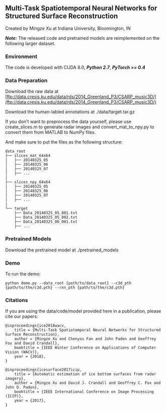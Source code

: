 ## Multi-Task Spatiotemporal Neural Networks for Structured Surface Reconstruction

Created by Mingze Xu at Indiana University, Bloomington, IN

***Note:*** The released code and pretrained models are reimplemented on the following larger dataset.

### Environment

The code is developed with CUDA 8.0, ***Python 2.7***, ***PyTorch >= 0.4***

### Data Preparation

Download the raw data at [ftp://data.cresis.ku.edu/data/rds/2014_Greenland_P3/CSARP_music3D/](ftp://data.cresis.ku.edu/data/rds/2014_Greenland_P3/CSARP_music3D/)

Download the human-labled annotations at ./data/target.tar.gz

If you don't want to preprocess the data yourself, please use create_slices.m to generate radar images and convert_mat_to_npy.py to convert them from MATLAB to NumPy files.

And make sure to put the files as the following structure:
  ```
  data_root
  ├── slices_mat_64x64
  |   ├── 20140325_05
  │   ├── 20140325_06
  |   ├── 20140325_07
  │   ├── ...
  |
  ├── slices_npy_64x64
  |   ├── 20140325_05
  │   ├── 20140325_06
  |   ├── 20140325_07
  |   ├── ...
  |
  └── target
      ├── Data_20140325_05_001.txt
      ├── Data_20140325_05_002.txt
      ├── Data_20140325_06_001.txt
      ├── ...
  ```

### Pretrained Models

Download the pretrained model at ./pretrained_models

### Demo
To run the demo:
```
python demo.py --data_root {path/to/data_root} --c3d_pth {path/to/the/c3d.pth} --rnn_pth {path/to/the/c3d.pth}
```

### Citations

If you are using the data/code/model provided here in a publication, please cite our papers:

    @inproceedings{ice2018wacv, 
        title = {Multi-Task Spatiotemporal Neural Networks for Structured Surface Reconstruction},
        author = {Mingze Xu and Chenyou Fan and John Paden and Geoffrey Fox and David Crandall},
        booktitle = {IEEE Winter Conference on Applications of Computer Vision (WACV)},
        year = {2018},
    }

    @inproceedings{icesurface2017icip, 
        title = {Automatic estimation of ice bottom surfaces from radar imagery},
        author = {Mingze Xu and David J. Crandall and Geoffrey C. Fox and John D. Paden},
        booktitle = {IEEE International Conference on Image Processing (ICIP)},
        year = {2017},
    }
